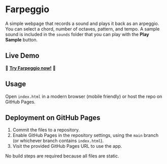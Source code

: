 # Farpeggio

A simple webpage that records a sound and plays it back as an arpeggio. You can select a chord, number of octaves, pattern, and tempo. A sample sound is included in the `sounds` folder that you can play with the **Play Sample** button.

## Live Demo
🎵 **[Try Farpeggio now!](https://cameronsevern.github.io/farpeggio)** 🎵

## Usage
Open `index.html` in a modern browser (mobile friendly) or host the repo on GitHub Pages.

## Deployment on GitHub Pages
1. Commit the files to a repository.
2. Enable GitHub Pages in the repository settings, using the `main` branch (or whichever branch contains `index.html`).
3. Visit the provided GitHub Pages URL to use the app.

No build steps are required because all files are static.
